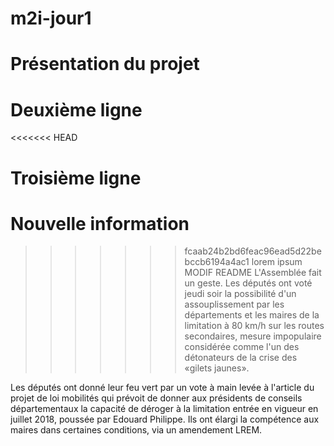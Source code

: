 ﻿# m2i-jour1

# Présentation du projet

# Deuxième ligne

<<<<<<< HEAD
# Troisième ligne
Nouvelle information
=======
>>>>>>> fcaab24b2bd6feac96ead5d22bebccb6194a4ac1
lorem ipsum
MODIF README
L'Assemblée fait un geste. Les députés ont voté jeudi soir la possibilité d'un assouplissement par les départements et les maires de la limitation à 80 km/h sur les routes secondaires, mesure impopulaire considérée comme l'un des détonateurs de la crise des «gilets jaunes».

Les députés ont donné leur feu vert par un vote à main levée à l'article du projet de loi mobilités qui prévoit de donner aux présidents de conseils départementaux la capacité de déroger à la limitation entrée en vigueur en juillet 2018, poussée par Edouard Philippe. Ils ont élargi la compétence aux maires dans certaines conditions, via un amendement LREM.
